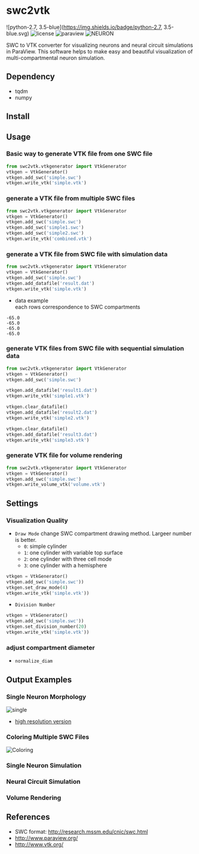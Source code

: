 # swc2vtk
![python-2.7, 3.5-blue](https://img.shields.io/badge/python-2.7, 3.5-blue.svg)
![license](https://img.shields.io/badge/license-apache-blue.svg)
![paraview](https://img.shields.io/badge/Paraview-5.2-green.svg)
![NEURON](https://img.shields.io/badge/NEURON-7.4-green.svg)

SWC to VTK converter for visualizing neurons and neural circuit simulations in ParaView.
This software helps to make easy and beautiful visualization of multi-compartmental neuron simulation.

## Dependency
- tqdm
- numpy

## Install

## Usage

### Basic way to generate VTK file from one SWC file
```python
from swc2vtk.vtkgenerator import VtkGenerator
vtkgen = VtkGenerator()
vtkgen.add_swc('simple.swc')
vtkgen.write_vtk('simple.vtk')
```

### generate a VTK file from multiple SWC files
```python
from swc2vtk.vtkgenerator import VtkGenerator
vtkgen = VtkGenerator()
vtkgen.add_swc('simple.swc')
vtkgen.add_swc('simple1.swc')
vtkgen.add_swc('simple2.swc')
vtkgen.write_vtk('combined.vtk')
```

### generate a VTK file from SWC file with simulation data
```python
from swc2vtk.vtkgenerator import VtkGenerator
vtkgen = VtkGenerator()
vtkgen.add_swc('simple.swc')
vtkgen.add_datafile('result.dat')
vtkgen.write_vtk('simple.vtk')
```

- data example  
each rows correspondence to SWC compartments
```
-65.0
-65.0
-65.0
-65.0
```

### generate VTK files from SWC file with sequential simulation data
```python
from swc2vtk.vtkgenerator import VtkGenerator
vtkgen = VtkGenerator()
vtkgen.add_swc('simple.swc')

vtkgen.add_datafile('result1.dat')
vtkgen.write_vtk('simple1.vtk')

vtkgen.clear_datafile()
vtkgen.add_datafile('result2.dat')
vtkgen.write_vtk('simple2.vtk')

vtkgen.clear_datafile()
vtkgen.add_datafile('result3.dat')
vtkgen.write_vtk('simple3.vtk')
```

### generate VTK file for volume rendering
```python
from swc2vtk.vtkgenerator import VtkGenerator
vtkgen = VtkGenerator()
vtkgen.add_swc('simple.swc')
vtkgen.write_volume_vtk('volume.vtk')
```

## Settings
### Visualization Quality
- `Draw Mode`
change SWC compartment drawing method. Largeer number is better.
  - `0`: simple cylinder
  - `1`: one cylinder with variable top surface
  - `2`: one cylinder with three cell mode
  - `3`: one cylinder with a hemisphere

```python
vtkgen = VtkGenerator()
vtkgen.add_swc('simple.swc'))
vtkgen.set_draw_mode(4)
vtkgen.write_vtk('simple.vtk'))
```

- `Division Number`
```python
vtkgen = VtkGenerator()
vtkgen.add_swc('simple.swc'))
vtkgen.set_division_number(20)
vtkgen.write_vtk('simple.vtk'))
```

### adjust compartment diameter
- `normalize_diam`


## Output Examples
### Single Neuron Morphology
![single](https://github.com/DaisukeMiyamoto/swc2vtk/releases/download/v0.01/singleneuron_small.png)

- [high resolution version](https://github.com/DaisukeMiyamoto/swc2vtk/releases/download/v0.01/singleneuron.png)

### Coloring Multiple SWC Files
![Coloring](https://github.com/DaisukeMiyamoto/swc2vtk/releases/download/v0.01/standardbrain_small20170110.png)

### Single Neuron Simulation

### Neural Circuit Simulation

### Volume Rendering


## References
- SWC format: http://research.mssm.edu/cnic/swc.html
- http://www.paraview.org/
- http://www.vtk.org/

